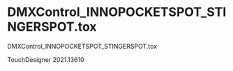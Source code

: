 # DMXControl_INNOPOCKETSPOT_STINGERSPOT.tox
DMXControl_INNOPOCKETSPOT_STINGERSPOT.tox

TouchDesigner 2021.13610
